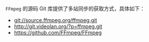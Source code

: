 `FFmpeg` 的源码 Git 库提供了多站同步的获取方式，具体如下：

+ <git://source.ffmpeg.org/ffmpeg.git>
+ <http://git.videolan.org/?p=ffmpeg.git>
+ <https://github.com/FFmpeg/FFmpeg>

